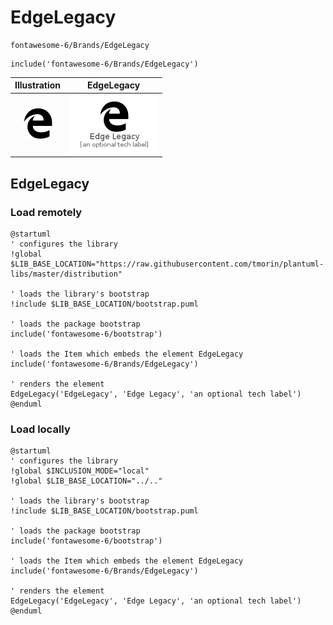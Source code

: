 # EdgeLegacy


```text
fontawesome-6/Brands/EdgeLegacy
```

```text
include('fontawesome-6/Brands/EdgeLegacy')
```



| Illustration | EdgeLegacy |
| :---: | :---: |
| ![illustration for Illustration](../../fontawesome-6/Brands/EdgeLegacy.png) | ![illustration for EdgeLegacy](../../fontawesome-6/Brands/EdgeLegacy.Local.png) |




## EdgeLegacy

### Load remotely
```plantuml
@startuml
' configures the library
!global $LIB_BASE_LOCATION="https://raw.githubusercontent.com/tmorin/plantuml-libs/master/distribution"

' loads the library's bootstrap
!include $LIB_BASE_LOCATION/bootstrap.puml

' loads the package bootstrap
include('fontawesome-6/bootstrap')

' loads the Item which embeds the element EdgeLegacy
include('fontawesome-6/Brands/EdgeLegacy')

' renders the element
EdgeLegacy('EdgeLegacy', 'Edge Legacy', 'an optional tech label')
@enduml
```

### Load locally
```plantuml
@startuml
' configures the library
!global $INCLUSION_MODE="local"
!global $LIB_BASE_LOCATION="../.."

' loads the library's bootstrap
!include $LIB_BASE_LOCATION/bootstrap.puml

' loads the package bootstrap
include('fontawesome-6/bootstrap')

' loads the Item which embeds the element EdgeLegacy
include('fontawesome-6/Brands/EdgeLegacy')

' renders the element
EdgeLegacy('EdgeLegacy', 'Edge Legacy', 'an optional tech label')
@enduml
```

